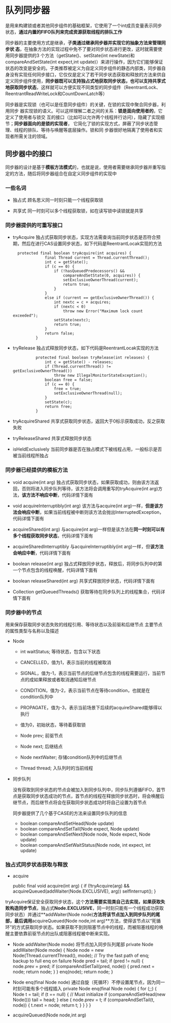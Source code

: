 # 队列同步器

是用来构建锁或者其他同步组件的基础框架，它使用了一个int成员变量表示同步状态，**通过内置的FIFO队列来完成资源获取线程的排队工作**

同步器的主要使用方式是继承，**子类通过继承同步器并实现它的抽象方法来管理同步状
态**，在抽象方法的实现过程中免不了要对同步状态进行更改，这时就需要使用同步器提供的3
个方法（getState()、setState(int newState)和compareAndSetState(int expect,int update)）来进行操作，因为它们能够保证状态的改变是安全的。子类推荐被定义为自定义同步组件的静态内部类，同步器自身没有实现任何同步接口，它仅仅是定义了若干同步状态获取和释放的方法来供自定义同步组件使用，**同步器既可以支持独占式地获取同步状态，也可以支持共享式地获取同步状态**，这样就可以方便实现不同类型的同步组件（ReentrantLock、ReentrantReadWriteLock和CountDownLatch等）

同步器是实现锁（也可以是任意同步组件）的关键，在锁的实现中聚合同步器，利用同步
器实现锁的语义。可以这样理解二者之间的关系：**锁是面向使用者的**，它定义了使用者与锁交
互的接口（比如可以允许两个线程并行访问），隐藏了实现细节；**同步器面向的是锁的实现者**，
它简化了锁的实现方式，屏蔽了同步状态管理、线程的排队、等待与唤醒等底层操作。锁和同
步器很好地隔离了使用者和实现者所需关注的领域。

## 同步器中的接口

同步器的设计是基于**模板方法模式**的，也就是说，使用者需要继承同步器并重写指定的方法，随后将同步器组合在自定义同步组件的实现中

### 一些名词

* 独占式
	顾名思义同一时刻只能一个线程获取锁

* 共享式
	同一时刻可以多个线程获取锁，如在读写锁中读锁就是共享

### 同步器提供的可重写接口

* tryAcquire
	独占式获取同步状态，实现方法需查询当前同步状态是否符合预期，然后在进行CAS设置同步状态，如下代码是ReentrantLocak实现的方法

		protected final boolean tryAcquire(int acquires) {
		            final Thread current = Thread.currentThread();
		            int c = getState();
		            if (c == 0) {
		                if (!hasQueuedPredecessors() &&
		                    compareAndSetState(0, acquires)) {
		                    setExclusiveOwnerThread(current);
		                    return true;
		                }
		            }
		            else if (current == getExclusiveOwnerThread()) {
		                int nextc = c + acquires;
		                if (nextc < 0)
		                    throw new Error("Maximum lock count exceeded");
		                setState(nextc);
		                return true;
		            }
		            return false;
		        }

* tryRelease
	独占式释放同步状态，如下代码是ReentrantLocak实现的方法

		        protected final boolean tryRelease(int releases) {
		            int c = getState() - releases;
		            if (Thread.currentThread() != getExclusiveOwnerThread())
		                throw new IllegalMonitorStateException();
		            boolean free = false;
		            if (c == 0) {
		                free = true;
		                setExclusiveOwnerThread(null);
		            }
		            setState(c);
		            return free;
		        }

* tryAcquireShared
	共享式获取同步状态，返回大于0标示获取成功，反之获取失败


* tryReleaseShared
	共享式释放同步状态

* isHeldExclusively
	当前同步器是否在独占模式下被线程占用，一般标示是否被当前线程所独占

### 同步器已经提供的模板方法

* void acquire(int arg)
	独占式获取同步状态，如果获取成功，则由该方法返回，否则将进入同步队列等待，该方法将会调用重写的tryAcquire(int arg)方法，**该方法不响应中断**，代码详情下面有

* void acquireInterruptibly(int arg)
	该方法与acquire(int arg)一样，**但是该方法会响应中断**，如果当前线程被中断则该方法会抛出InterruptedException，代码详情下面有
	
* acquireShared(int arg)
	与acquire(int arg)一样但是该方法在**同一时刻可以有多个线程获取同步状态**，代码详情下面有
* acquireSharedInterruptibly
	与acquireInterruptibly(int arg)一样，但**该方法会响应中断**，代码详情下面有

* boolean release(int arg)
	独占式释放同步状态，释放后，将同步队列中的第一个节点包含的线程唤醒，代码详情下面有
* boolean releaseShared(int arg)
	共享式释放同步状态，代码详情下面有
* Collection<Thread> getQueuedThreads()
	获取等待在同步队列上的线程集合，代码详情下面有

### 同步器中的节点

用来保存获取同步状态失败的线程引用、等待状态以及前驱和后继节点
主要节点的属性类型与名称以及描述

* Node
	* int waitStatus;
	等待状态，包含以下状态
	 * CANCELLED，值为1，表示当前的线程被取消
	 * SIGNAL，值为-1，表示当前节点的后继节点包含的线程需要运行，当前节点的成如果释放或者取消通知后继节点
	 * CONDITION，值为-2，表示当前节点在等待condition，也就是在condition队列中
	 * PROPAGATE，值为-3，表示当前场景下后续的acquireShared能够得以执行
	 * 值为0，初始状态，等待着获取锁
	
	* Node prev;
	前驱节点
	* Node next;
	后继结点

	* Node nextWaiter;
	存储condition队列中的后继节点

	* Thread thread;
	入队列时的当前线程


* 同步队列

	没有获取到同步状态的节点会被加入到同步队列中，同步队列遵循FIFO，首节点是获取同步状态成功的节点，首节点的线程在释放同步状态时，将会唤醒后继节点，而后继节点将会在获取同步状态成功时将自己设置为首节点

	同步器提供了几个基于CASE的方法来设置同步队列的信息
	* boolean compareAndSetHead(Node update)
	* boolean compareAndSetTail(Node expect, Node update)
	* boolean compareAndSetNext(Node node, Node expect, Node update)
	* boolean compareAndSetWaitStatus(Node node, int expect, int update)


### 独占式同步状态获取与释放

* acquire


    public final void acquire(int arg) {
        if (!tryAcquire(arg) &&
            acquireQueued(addWaiter(Node.EXCLUSIVE), arg))
            selfInterrupt();
    }

tryAcquire保证安全获取同步状态，这个**方法需要实现类自己去实现，如果获取失败构造同步节点**，独占式**Node.EXCLUSIVE**，同一时刻只能有一个线程成功获取同步状态）并通过**addWaiter(Node node)**方法将该节点加入到同步队列的尾部，**最后**调用**acquireQueued(Node node,int arg)**方法，使得该节点以“死循环”的方式获取同步状态。如果获取不到则阻塞节点中的线程，而被阻塞线程的唤醒主要依靠前驱节点的出队或阻塞线程被中断来实现。

* Node addWaiter(Node mode)
	将节点加入同步队列尾部
	    private Node addWaiter(Node mode) {
	        Node node = new Node(Thread.currentThread(), mode);
	        // Try the fast path of enq; backup to full enq on failure
	        Node pred = tail;
	        if (pred != null) {
	            node.prev = pred;
	            if (compareAndSetTail(pred, node)) {
	                pred.next = node;
	                return node;
	            }
	        }
	        enq(node);
	        return node;
	    }

* Node enq(final Node node)
 通过自旋（死循环）不停设置尾节点，因为同一时刻可能有多个线程插入
	    private Node enq(final Node node) {
	        for (;;) {
	            Node t = tail;
	            if (t == null) { // Must initialize
	                if (compareAndSetHead(new Node()))
	                    tail = head;
	            } else {
	                node.prev = t;
	                if (compareAndSetTail(t, node)) {
	                    t.next = node;
	                    return t;
	                }
	            }
	        }
	    }

* acquireQueued(Node node,int arg)

